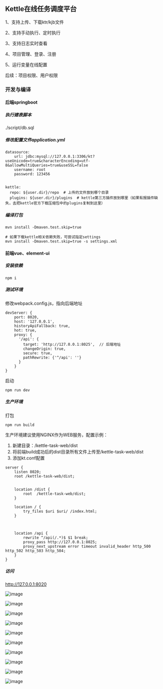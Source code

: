 ## Kettle在线任务调度平台


1、支持上传、下载ktr/kjb文件

2、支持手动执行、定时执行

3、支持日志实时查看

4、项目管理、登录、注册

5、运行变量在线配置

后续：项目权限、用户权限


### 开发与编译
#### 后端springboot

##### 执行建表脚本
./script/db.sql

##### 修改配置文件application.yml

```
datasource:
    url: jdbc:mysql://127.0.0.1:3306/kt?useUnicode=true&characterEncoding=utf-8&allowMultiQueries=true&useSSL=false
    username: root
    password: 123456
    

kettle:
  repo: ${user.dir}/repo  # 上传的文件放到哪个目录
  plugins: ${user.dir}/plugins  # kettle第三方插件放到哪里（如果有报插件缺失，去把kettle官方下载压缩包中的plugins复制到这里）
```



##### 编译打包
```
mvn install -Dmaven.test.skip=true

# 如果下载kettle相关依赖失败，可尝试指定settings
mvn install -Dmaven.test.skip=true -s settings.xml
```


#### 前端vue、element-ui

##### 安装依赖
```
npm i

```

##### 测试环境
修改webpack.config.js，指向后端地址

```
devServer: {
    port: 8020,
    host: '127.0.0.1',
    historyApiFallback: true,
    hot: true,
    proxy: {
      '/api': {
        target: 'http://127.0.0.1:8025',  // 后端地址
        changeOrigin: true,
        secure: true,
        pathRewrite: {'^/api': ''}
      }
    }
}
```

启动
```
npm run dev
```


##### 生产环境

打包
```
npm run build
```

生产环境建议使用NGINX作为WEB服务，配置示例：

1. 新建目录：/kettle-task-web/dist
2. 将前端build成功后的dist目录所有文件上传至/kettle-task-web/dist
3. 添加kt.conf配置
```
server {
    listen 8020;
    root /kettle-task-web/dist;


    location /dist {
        root  /kettle-task-web/dist;
    }

    location / {
        try_files $uri $uri/ /index.html;
    }



    location /api {
        rewrite ^/api(/.*)$ $1 break;
        proxy_pass http://127.0.0.1:8025;
        proxy_next_upstream error timeout invalid_header http_500 http_502 http_503 http_504;
    }
}
```

##### 访问

http://127.0.0.1:8020


![image](https://github.com/liangalien/kettle-task/blob/main/images/%E7%99%BB%E5%BD%95%E6%B3%A8%E5%86%8C.png?raw=true)

![image](https://github.com/liangalien/kettle-task/blob/main/images/%E9%A1%B9%E7%9B%AE%E7%AE%A1%E7%90%86.png?raw=true)

![image](https://github.com/liangalien/kettle-task/blob/main/images/%E9%A1%B9%E7%9B%AE%E5%8F%98%E9%87%8F.png?raw=true)

![image](https://github.com/liangalien/kettle-task/blob/main/images/%E8%B5%84%E6%BA%90%E7%AE%A1%E7%90%86.png?raw=true)

![image](https://github.com/liangalien/kettle-task/blob/main/images/%E8%B5%84%E6%BA%90%E5%9B%BE%E7%89%87%E9%A2%84%E8%A7%88.png?raw=true)

![image](https://github.com/liangalien/kettle-task/blob/main/images/%E4%BB%BB%E5%8A%A1%E9%9B%86%E6%88%901.png?raw=true)

![image](https://github.com/liangalien/kettle-task/blob/main/images/%E4%BB%BB%E5%8A%A1%E9%9B%86%E6%88%902.png?raw=true)

![image](https://github.com/liangalien/kettle-task/blob/main/images/%E4%BB%BB%E5%8A%A1%E8%AE%B0%E5%BD%95.png?raw=true)

![image](https://github.com/liangalien/kettle-task/blob/main/images/%E4%BB%BB%E5%8A%A1%E6%97%A5%E5%BF%97.png?raw=true)

![image](https://github.com/liangalien/kettle-task/blob/main/images/%E6%89%80%E6%9C%89%E5%AE%9A%E6%97%B6%E7%AE%A1%E7%90%86.png?raw=true)

